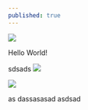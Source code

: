 ```yaml
---
published: true
---
```

<div class="featured">
<a href="{{ page.url }}">
<img src="{{site.url}}/images/Friends.jpg" />
</a>
</div>

Hello World!

<p class="centered-text">sdsads
<img class="centered" src="{{site.url}}/images/tinder.png" />
</p>

<p class="centered-text">
<img class="centered" src="{{site.url}}/images/TuringTest.png" />
</p>


as
dassasasad
asdsad
